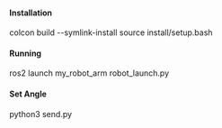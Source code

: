 #### Installation
colcon build --symlink-install
source install/setup.bash

#### Running
ros2 launch my_robot_arm robot_launch.py 

#### Set Angle
python3 send.py

